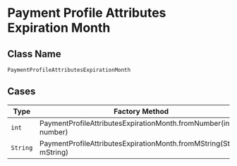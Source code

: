 
# Payment Profile Attributes Expiration Month

## Class Name

`PaymentProfileAttributesExpirationMonth`

## Cases

| Type | Factory Method |
|  --- | --- |
| `int` | PaymentProfileAttributesExpirationMonth.fromNumber(int number) |
| `String` | PaymentProfileAttributesExpirationMonth.fromMString(String mString) |

